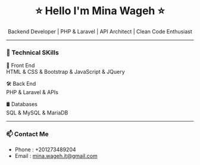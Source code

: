 <h1 align="center">⭐ Hello I'm Mina Wageh ⭐</h1>

<p align="center">
  Backend Developer | PHP & Laravel | API Architect | Clean Code Enthusiast
</p>

---

### 🚀 Technical SKills
🎨 Front End<br>
HTML & CSS & Bootstrap & JavaScript & JQuery

🛠️ Back End<br>
PHP & Laravel & APIs

🛢️ Databases<br>
SQL & MySQL & MariaDB

---

### 📫 Contact Me

- Phone : +201273489204
- Email : mina.wageh.it@gmail.com

